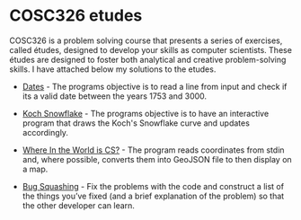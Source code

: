 # COSC326 etudes
COSC326 is a problem solving course that presents a series of exercises, called études, designed to develop your skills as computer scientists. These études are designed to foster both analytical and creative problem-solving skills. I have attached below my solutions to the etudes.

* [Dates](./etude1) - The programs objective is to read a line from input and check if its a valid date between the years 1753 and 3000.

* [Koch Snowflake](./etude3) - The programs objective is to have an interactive program that draws the Koch's Snowflake curve and updates accordingly.

* [Where In the World is CS?](./etude7) - The program reads coordinates from stdin and, where possible, converts them into GeoJSON file to then display on a map.

* [Bug Squashing](./etude9) - Fix the problems with the code and construct a list of the things you’ve fixed (and a
brief explanation of the problem) so that the other developer can learn.